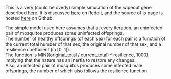 This is a very (could be overly) simple simulation of the wipeout gene described <a href="http://www.scientificamerican.com/article.cfm?id=the-wipeout-gene">here</a>.
It is discussed <a href="http://www.reddit.com/r/science/comments/mq9jh/the_wipeout_gene_a_new_breed_of_genetically/">here</a> on Reddit,
and the source of is page is hosted <a href="http://github.com/zefei/gene">here</a> on Github.

The simple model used here assumes that at every iteration,
an uninfected pair of mosquitos produces some uninfected offsprings.<br />
The number of healthy offsprings (of each sex) for each pair is a function of the current total number of that sex,
the original number of that sex, and a resilience coefficient (in [0, 1]).<br />
The function is MIN((original_total / current_total) ^ resilience, 1000),
implying that the nature has an inertia to restore any changes.<br />
Also, an infected pair of mosquitos produces some infected male offsprings,
the number of which also follows the resilience function.
